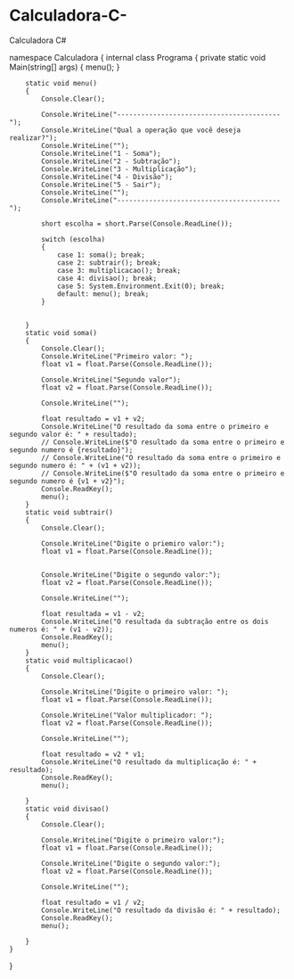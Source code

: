 # Calculadora-C-
Calculadora C#

namespace Calculadora
{
    internal class Programa
    {
        private static void Main(string[] args)
        {
            menu();
        }

        static void menu()
        {
            Console.Clear();

            Console.WriteLine("-----------------------------------------");
            Console.WriteLine("Qual a operação que você deseja realizar?");
            Console.WriteLine("");
            Console.WriteLine("1 - Soma");
            Console.WriteLine("2 - Subtração");
            Console.WriteLine("3 - Multiplicação");
            Console.WriteLine("4 - Divisão");
            Console.WriteLine("5 - Sair");
            Console.WriteLine("");
            Console.WriteLine("-----------------------------------------");

            short escolha = short.Parse(Console.ReadLine());

            switch (escolha)
            {
                case 1: soma(); break;
                case 2: subtrair(); break;
                case 3: multiplicacao(); break;
                case 4: divisao(); break;
                case 5: System.Environment.Exit(0); break;
                default: menu(); break;
            }


        }
        static void soma()
        {
            Console.Clear();
            Console.WriteLine("Primeiro valor: ");
            float v1 = float.Parse(Console.ReadLine());

            Console.WriteLine("Segundo valor");
            float v2 = float.Parse(Console.ReadLine());

            Console.WriteLine("");

            float resultado = v1 + v2;
            Console.WriteLine("O resultado da soma entre o primeiro e segundo valor é: " + resultado);
            // Console.WriteLine($"O resultado da soma entre o primeiro e segundo numero é {resultado}");
            // Console.WriteLine("O resultado da soma entre o primeiro e segundo numero é: " + (v1 + v2));
            // Console.WriteLine($"O resultado da soma entre o primeiro e segundo numero é {v1 + v2}");
            Console.ReadKey();
            menu();
        }
        static void subtrair()
        {
            Console.Clear();

            Console.WriteLine("Digite o priemiro valor:");
            float v1 = float.Parse(Console.ReadLine());


            Console.WriteLine("Digite o segundo valor:");
            float v2 = float.Parse(Console.ReadLine());

            Console.WriteLine("");

            float resultada = v1 - v2;
            Console.WriteLine("O resultada da subtração entre os dois numeros é: " + (v1 - v2));
            Console.ReadKey();
            menu();
        }
        static void multiplicacao()
        {
            Console.Clear();

            Console.WriteLine("Digite o primeiro valor: ");
            float v1 = float.Parse(Console.ReadLine());

            Console.WriteLine("Valor multiplicador: ");
            float v2 = float.Parse(Console.ReadLine());

            Console.WriteLine("");

            float resultado = v2 * v1;
            Console.WriteLine("O resultado da multiplicação é: " + resultado);
            Console.ReadKey();
            menu();

        }
        static void divisao()
        {
            Console.Clear();

            Console.WriteLine("Digite o primeiro valor:");
            float v1 = float.Parse(Console.ReadLine());

            Console.WriteLine("Digite o segundo valor:");
            float v2 = float.Parse(Console.ReadLine());

            Console.WriteLine("");

            float resultado = v1 / v2;
            Console.WriteLine("O resultado da divisão é: " + resultado);
            Console.ReadKey();
            menu();

        }
    }
}
